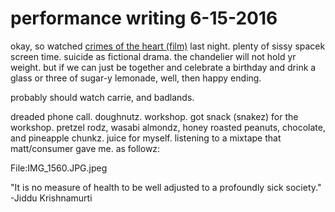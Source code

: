 # performance writing 6-15-2016

okay, so watched [crimes of the heart (film)](crimes_of_the_heart_(film).md) last night. plenty of sissy spacek screen time. suicide as fictional drama. the chandelier will not hold yr weight. but if we can just be together and celebrate a birthday and drink a glass or three of sugar-y lemonade, well, then happy ending.

probably should watch carrie, and badlands.

dreaded phone call. doughnutz. workshop. got snack (snakez) for the workshop. pretzel rodz, wasabi almondz, honey roasted peanuts, chocolate, and pineapple chunkz. juice for myself. listening to a mixtape that matt/consumer gave me. as followz:

File:IMG_1560.JPG.jpeg

"It is no measure of health to be well adjusted to a profoundly sick society." -Jiddu Krishnamurti
